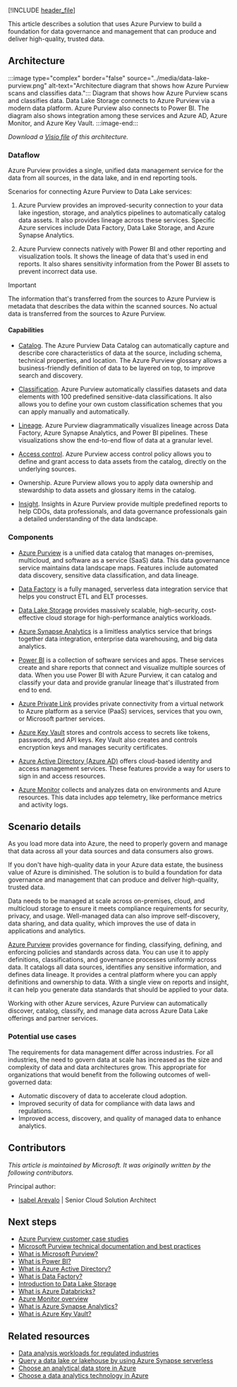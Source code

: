 [!INCLUDE [header_file](../../../includes/sol-idea-header.md)]

This article describes a solution that uses Azure Purview to build a foundation for data governance and management that can produce and deliver high-quality, trusted data.

## Architecture

:::image type="complex" border="false" source="../media/data-lake-purview.png" alt-text="Architecture diagram that shows how Azure Purview scans and classifies data.":::
 Diagram that shows how Azure Purview scans and classifies data. Data Lake Storage connects to Azure Purview via a modern data platform. Azure Purview also connects to Power BI. The diagram also shows integration among these services and Azure AD, Azure Monitor, and Azure Key Vault.
:::image-end:::

_Download a [Visio file](https://arch-center.azureedge.net/data-lake-purview.vsdx) of this architecture._

### Dataflow
Azure Purview provides a single, unified data management service for the data from all sources, in the data lake, and in end reporting tools.

Scenarios for connecting Azure Purview to Data Lake services:

1. Azure Purview provides an improved-security connection to your data lake ingestion, storage, and analytics pipelines to automatically catalog data assets. It also provides lineage across these services. Specific Azure services include Data Factory, Data Lake Storage, and Azure Synapse Analytics.

2. Azure Purview connects natively with Power BI and other reporting and visualization tools. It shows the lineage of data that's used in end reports. It also shares sensitivity information from the Power BI assets to prevent incorrect data use.

> [!IMPORTANT]
> The information that's transferred from the sources to Azure Purview is metadata that describes the data within the scanned sources. No actual data is transferred from the sources to Azure Purview.

#### Capabilities

- [Catalog](/azure/purview/overview#data-catalog). The Azure Purview Data Catalog can automatically capture and describe core characteristics of data at the source, including schema, technical properties, and location. The Azure Purview glossary allows a business-friendly definition of data to be layered on top, to improve search and discovery.

- [Classification](/azure/purview/concept-best-practices-classification). Azure Purview automatically classifies datasets and data elements with 100 predefined sensitive-data classifications. It also allows you to define your own custom classification schemes that you can apply manually and automatically.

- [Lineage](/azure/purview/concept-best-practices-lineage-azure-data-factory). Azure Purview diagrammatically visualizes lineage across Data Factory, Azure Synapse Analytics, and Power BI pipelines. These visualizations show the end-to-end flow of data at a granular level.

- [Access control](/azure/purview/tutorial-data-owner-policies-storage). Azure Purview access control policy allows you to define and grant access to data assets from the catalog, directly on the underlying sources.

- Ownership. Azure Purview allows you to apply data ownership and stewardship to data assets and glossary items in the catalog.

- [Insight](/azure/purview/concept-insights). Insights in Azure Purview provide multiple predefined reports to help CDOs, data professionals, and data governance professionals gain a detailed understanding of the data landscape.

### Components

- [Azure Purview](https://azure.microsoft.com/services/purview) is a unified data catalog that manages on-premises, multicloud, and software as a service (SaaS) data. This data governance service maintains data landscape maps. Features include automated data discovery, sensitive data classification, and data lineage.

- [Data Factory](https://azure.microsoft.com/services/data-factory) is a fully managed, serverless data integration service that helps you construct ETL and ELT processes.

- [Data Lake Storage](https://azure.microsoft.com/services/storage/data-lake-storage) provides massively scalable, high-security, cost-effective cloud storage for high-performance analytics workloads.

- [Azure Synapse Analytics](https://azure.microsoft.com/services/synapse-analytics) is a limitless analytics service that brings together data integration, enterprise data warehousing, and big data analytics.

- [Power BI](https://powerbi.microsoft.com/what-is-power-bi) is a collection of software services and apps. These services create and share reports that connect and visualize multiple sources of data. When you use Power BI with Azure Purview, it can catalog and classify your data and provide granular lineage that's illustrated from end to end.

- [Azure Private Link](https://azure.microsoft.com/services/private-link) provides private connectivity from a virtual network to Azure platform as a service (PaaS) services, services that you own, or Microsoft partner services.

- [Azure Key Vault](https://azure.microsoft.com/services/key-vault) stores and controls access to secrets like tokens, passwords, and API keys. Key Vault also creates and controls encryption keys and manages security certificates.

- [Azure Active Directory (Azure AD)](https://azure.microsoft.com/services/active-directory) offers cloud-based identity and access management services. These features provide a way for users to sign in and access resources.

- [Azure Monitor](https://azure.microsoft.com/services/monitor) collects and analyzes data on environments and Azure resources. This data includes app telemetry, like performance metrics and activity logs.

## Scenario details

As you load more data into Azure, the need to properly govern and manage that data across all your data sources and data consumers also grows.

If you don't have high-quality data in your Azure data estate, the business value of Azure is diminished. The solution is to build a foundation for data governance and management that can produce and deliver high-quality, trusted data.

Data needs to be managed at scale across on-premises, cloud, and multicloud storage to ensure it meets compliance requirements for security, privacy, and usage. Well-managed data can also improve self-discovery, data sharing, and data quality, which improves the use of data in applications and analytics.

[Azure Purview](/azure/purview/overview) provides governance for finding, classifying, defining, and enforcing policies and standards across data. You can use it to apply definitions, classifications, and governance processes uniformly across data. It catalogs all data sources, identifies any sensitive information, and defines data lineage. It provides a central platform where you can apply definitions and ownership to data. With a single view on reports and insight, it can help you generate data standards that should be applied to your data.

Working with other Azure services, Azure Purview can automatically discover, catalog, classify, and manage data across Azure Data Lake offerings and partner services.

### Potential use cases

The requirements for data management differ across industries. For all industries, the need to govern data at scale has increased as the size and complexity of data and data architectures grow. This appropriate for organizations that would benefit from the following outcomes of well-governed data:

- Automatic discovery of data to accelerate cloud adoption.
- Improved security of data for compliance with data laws and regulations.
- Improved access, discovery, and quality of managed data to enhance analytics.

## Contributors

*This article is maintained by Microsoft. It was originally written by the following contributors.*

Principal author:

 * [Isabel Arevalo](https://www.linkedin.com/in/isabel-arevalo-she-her-b24bb162) | Senior Cloud Solution Architect

## Next steps

- [Azure Purview customer case studies](https://customers.microsoft.com/en-us/search?sq=%22Azure%20Purview%22&ff=&p=0&so=story_publish_date%20desc)
- [Microsoft Purview technical documentation and best practices](/azure/purview/concept-best-practices-accounts)
- [What is Microsoft Purview?](/azure/purview/overview)
- [What is Power BI?](https://powerbi.microsoft.com/what-is-power-bi)
- [What is Azure Active Directory?](/azure/active-directory/fundamentals/active-directory-whatis)
- [What is Data Factory?](/azure/data-factory/introduction)
- [Introduction to Data Lake Storage](/azure/storage/blobs/data-lake-storage-introduction)
- [What is Azure Databricks?](/azure/databricks/scenarios/what-is-azure-databricks)
- [Azure Monitor overview](/azure/azure-monitor/overview)
- [What is Azure Synapse Analytics?](/azure/synapse-analytics/overview-what-is)
- [What is Azure Key Vault?](/azure/key-vault/general/basic-concepts)

## Related resources
- [Data analysis workloads for regulated industries](/azure/architecture/example-scenario/data/data-analysis-regulated-industries)
- [Query a data lake or lakehouse by using Azure Synapse serverless](/azure/architecture/example-scenario/data/synapse-exploratory-data-analytics)
- [Choose an analytical data store in Azure](/azure/architecture/data-guide/technology-choices/analytical-data-stores)
- [Choose a data analytics technology in Azure](/azure/architecture/data-guide/technology-choices/analysis-visualizations-reporting)
